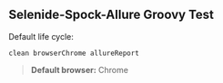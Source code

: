 ## Selenide-Spock-Allure Groovy Test

Default life cycle:

`clean browserChrome allureReport`

> **Default browser:** Chrome
